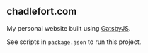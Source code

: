 ## chadlefort.com

My personal website built using [GatsbyJS](https://www.gatsbyjs.com/).

See scripts in `package.json` to run this project.
